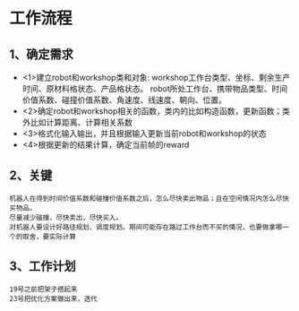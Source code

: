 # 工作流程

## 1、确定需求
* <1>建立robot和workshop类和对象:
        workshop工作台类型、坐标、剩余生产时间、原材料格状态、产品格状态。
        robot所处工作台、携带物品类型、时间价值系数、碰撞价值系数、角速度、线速度、朝向、位置。
* <2>确定robot和workshop相关的函数，类内的比如构造函数，更新函数；类外比如计算距离、计算相关系数
* <3>格式化输入输出，并且根据输入更新当前robot和workshop的状态
* <4>根据更新的结果计算，确定当前帧的reward

## 2、关键
    机器人在得到时间价值系数和碰撞价值系数之后，怎么尽快卖出物品；且在空闲情况内怎么尽快买物品。
    尽量减少碰撞，尽快卖出，尽快买入。
    对机器人要设计好路径规划、调度规划。期间可能存在路过工作台而不买的情况，也要做拿哪一个的取舍，要实际计算

## 3、工作计划
    19号之前把架子搭起来
    23号把优化方案做出来，迭代